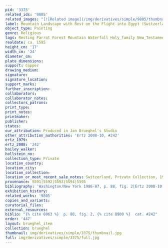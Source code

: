 ```yaml
---
pid: '3375'
related_ids: '9805'
related_images: "[![Related image](/img/derivatives/simple/9805/thumbnail.jpg)](/brughel/9805)"
label: Mountain Landscape with Rest on the Flight into Egypt (Switzerland)
object_type: Painting
genre: Religious
tags: Resting Parrot Forest Mountain Waterfall Holy_family New_Testament
realdate: ca. 1595
height_cm: '17'
width_cm: '24'
diameter_cm: 
plate_dimensions: 
support: Copper
drawing_medium: 
signature: 
signature_location: 
support_marks: 
further_inscription: 
collaborators: 
collaborator_notes: 
collectors_patrons: 
print_type: 
print_notes: 
printmaker: 
publisher: 
states: 
our_attribution: Produced in Jan Brueghel's Studio
other_attribution_authorities: 'Ertz 2008-10, #242'
ertz_1979: 
ertz_2008: '242'
bailey_walker: 
hollstein_no: 
collection_type: Private
location_country: 
location_city: 
location_collection: 
location_or_most_recent_sale_notes: Switzerland, Private Collection, 1982
provenance: 5591|5592|5593|5594|5595
bibliography: 'Washington/New York 1986-87, p. 88, fig. 2|Ertz 2008-10, cat. #242'
exhibition_history: 
related_works: '9805'
copies_and_variants: 
curatorial_files: 
external_resources: 
biblio: "{% cite 8063 %}  p. 88, fig. 2, {% cite 8900 %}  cat. #242"
order: '447'
layout: brueghel_item
collection: brueghel
thumbnail: img/derivatives/simple/3375/thumbnail.jpg
full: img/derivatives/simple/3375/full.jpg
---
```

